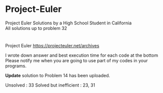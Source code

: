 # Project-Euler
Project Euler Solutions by a High School Student in California  
All solutions up to problem 32  
#  
  
Project Euler https://projecteuler.net/archives  
  
I wrote down answer and best execution time for each code at the bottom  
Please notify me when you are going to use part of my codes in your programs.  
  
**Update** solution to Problem 14 has been uploaded.  

Unsolved : 33
Solved but inefficient : 23, 31
